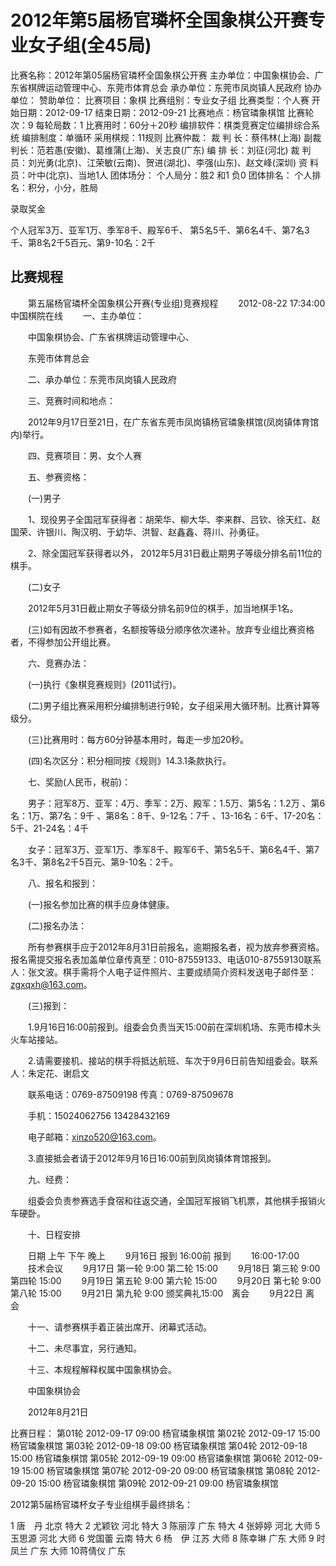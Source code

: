 # 2012年第5届杨官璘杯全国象棋公开赛专业女子组(全45局)

比赛名称：2012年第05届杨官璘杯全国象棋公开赛
主办单位：中国象棋协会、广东省棋牌运动管理中心、东莞市体育总会
承办单位：东莞市凤岗镇人民政府
协办单位：
赞助单位：
比赛项目：象棋
比赛组别：专业女子组
比赛类型：个人赛
开始日期：2012-09-17
结束日期：2012-09-21
比赛地点：杨官璘象棋馆
比赛轮次：9
每轮局数：1
比赛用时：60分＋20秒
编排软件：棋类竞赛定位编排综合系统
编排制度：单循环
采用棋规：11规则
比赛仲裁：
裁 判 长：蔡伟林(上海)
副裁判长：范若愚(安徽)、葛维蒲(上海)、关志良(广东)
编 排 长：刘征(河北)
裁 判 员：刘光勇(北京)、江荣敏(云南)、贺进(湖北)、李强(山东)、赵文峰(深圳)
资 料 员：叶中(北京)、当地1人
团体场分：
个人局分：胜2 和1 负0 
团体排名：
个人排名：积分，小分，胜局


录取奖金

个人冠军3万、亚军1万、季军8千、殿军6千、
第5名5千、第6名4千、第7名3千、第8名2千5百元、第9-10名：2千
 
比赛规程
--------------------------------------------------------------------------------
 
　　第五届杨官璘杯全国象棋公开赛(专业组)竞赛规程
　　2012-08-22 17:34:00 中国棋院在线
　　一、主办单位：

　　中国象棋协会、广东省棋牌运动管理中心、

　　东莞市体育总会

　　二、承办单位：东莞市凤岗镇人民政府

　　三、竞赛时间和地点：

　　2012年9月17日至21日，在广东省东莞市凤岗镇杨官璘象棋馆(凤岗镇体育馆内)举行。

　　四、竞赛项目：男、女个人赛

　　五、参赛资格：

　　(一)男子

　　1、现役男子全国冠军获得者：胡荣华、柳大华、李来群、吕钦、徐天红、赵国荣、许银川、陶汉明、于幼华、洪智、赵鑫鑫、蒋川、孙勇征。

　　2、除全国冠军获得者以外， 2012年5月31日截止期男子等级分排名前11位的棋手。

　　(二)女子

　　2012年5月31日截止期女子等级分排名前9位的棋手，加当地棋手1名。

　　(三)如有因故不参赛者，名额按等级分顺序依次递补。放弃专业组比赛资格者，不得参加公开组比赛。

　　六、竞赛办法：

　　(一)执行《象棋竞赛规则》(2011试行)。

　　(二)男子组比赛采用积分编排制进行9轮，女子组采用大循环制。比赛计算等级分。

　　(三)比赛用时：每方60分钟基本用时，每走一步加20秒。

　　(四)名次区分：积分相同按《规则》14.3.1条款执行。

　　七、奖励(人民币，税前)：

　　男子：冠军8万、亚军：4万、季军：2万、殿军：1.5万、第5名：1.2万 、第6名：1万、第7名：9千 、第8名：8千、9-12名：7千 、13-16名：6千、17-20名：5千、21-24名：4千

　　女子：冠军3万、亚军1万、季军8千、殿军6千、第5名5千、第6名4千、第7名3千、第8名2千5百元、第9-10名：2千。

　　八、报名和报到：

　　(一)报名参加比赛的棋手应身体健康。

　　(二)报名办法：

　　所有参赛棋手应于2012年8月31日前报名，逾期报名者，视为放弃参赛资格。报名需提交报名表加盖单位章传真至：010-87559133、电话010-87559130联系人：张文波。棋手需将个人电子证件照片、主要成绩简介资料发送电子邮件至：zgxqxh@163.com。

　　(三)报到：

　　1.9月16日16:00前报到。组委会负责当天15:00前在深圳机场、东莞市樟木头火车站接站。

　　2.请需要接机、接站的棋手将抵达航班、车次于9月6日前告知组委会。联系人：朱定花、谢启文

　　联系电话：0769-87509198 传真：0769-87509678

　　手机：15024062756 13428432169

　　电子邮箱：xinzo520@163.com。

　　3.直接抵会者请于2012年9月16日16:00前到凤岗镇体育馆报到。

　　九、经费：

　　组委会负责参赛选手食宿和往返交通，全国冠军报销飞机票，其他棋手报销火车硬卧。

　　十、日程安排

　　日期 上午 下午 晚上
　　9月16日 报到 16:00前 报到
　　16:00-17:00
　　技术会议
　　9月17日 第一轮 9:00 第二轮 15:00
　　9月18日 第三轮 9:00 第四轮 15:00
　　9月19日 第五轮 9:00 第六轮 15:00
　　9月20日 第七轮 9:00 第八轮 15:00
　　9月21日 第九轮 9:00 颁奖典礼15:00　离会
　　9月22日 离　　会

　　十一、请参赛棋手着正装出席开、闭幕式活动。

　　十二、未尽事宜，另行通知。

　　十三、本规程解释权属中国象棋协会。

　　中国象棋协会

　　2012年8月21日
 


比赛日程：
第01轮 2012-09-17 09:00 杨官璘象棋馆
第02轮 2012-09-17 15:00 杨官璘象棋馆
第03轮 2012-09-18 09:00 杨官璘象棋馆
第04轮 2012-09-18 15:00 杨官璘象棋馆
第05轮 2012-09-19 09:00 杨官璘象棋馆
第06轮 2012-09-19 15:00 杨官璘象棋馆
第07轮 2012-09-20 09:00 杨官璘象棋馆
第08轮 2012-09-20 15:00 杨官璘象棋馆
第09轮 2012-09-21 09:00 杨官璘象棋馆

2012第5届杨官璘杯女子专业组棋手最终排名：

1 唐　丹 北京 特大
2 尤颖钦 河北 特大
3 陈丽淳 广东 特大
4 张婷婷 河北 大师
5 玉思源 河北 大师
6 党国蕾 云南 特大
6 杨　伊 江苏 大师
8 陈幸琳 广东 大师
9 时凤兰 广东 大师
10蒋倩仪 广东
